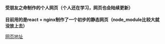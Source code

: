 #### 受朋友之命制作的个人网页（个人还在学习，网页也会陆续更新）
**目前用的是react + nginx制作了一个初步的静态网页（node_module比较大就没放上去）**

[网页地址](https://www.envhit.xyz)
